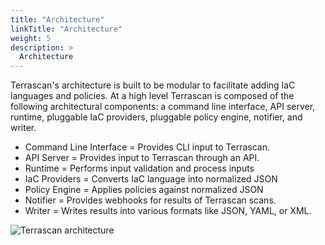 ```yaml
---
title: "Architecture"
linkTitle: "Architecture"
weight: 5
description: >
  Architecture 
---
```


Terrascan's architecture is built to be modular to facilitate adding IaC languages and policies. At a high level Terrascan is composed of the following architectural components: a command line interface, API server, runtime, pluggable IaC providers, pluggable policy engine, notifier, and writer.

* Command Line Interface = Provides CLI input to Terrascan.
* API Server = Provides input to Terrascan through an API.
* Runtime = Performs input validation and process inputs
* IaC Providers = Converts IaC language into normalized JSON
* Policy Engine = Applies policies against normalized JSON
* Notifier = Provides webhooks for results of Terrascan scans.
* Writer = Writes results into various formats like JSON, YAML, or XML.

![Terrascan architecture](terrascan_architecture.png)
